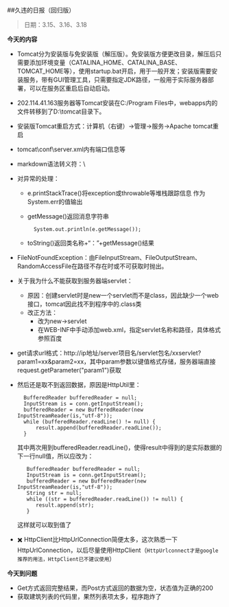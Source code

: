 ##久违的日报（回归版）
> 日期：3.15、3.16、3.18

**今天的内容**

* Tomcat分为安装版与免安装版（解压版）。免安装版方便更改目录，解压后只需要添加环境变量（CATALINA\_HOME、CATALINA\_BASE、TOMCAT\_HOME等），使用startup.bat开启，用于一般开发；安装版需要安装服务，带有GUI管理工具，只需要指定JDK路径，一般用于实际服务器部署，可以在服务区重启后自动启动。
* 202.114.41.163服务器等Tomcat安装在C:/Program Files中，webapps内的文件转移到了D:\tomcat目录下。
* 安装版Tomcat重启方式：计算机（右键）->管理->服务->Apache tomcat重启
* tomcat\conf\server.xml内有端口信息等
* markdown语法转义符：\
* 对异常的处理：
	* e.printStackTrace()将exception或throwable等堆栈跟踪信息 作为System.err的值输出
	* getMessage()返回消息字符串
	
			System.out.println(e.getMessage());
	* toString()返回类名称+“：”+getMessage()结果
* FileNotFoundException：由FileInputStream、FileOutputStream、RandomAccessFile在路径不存在时或不可获取时抛出。
* 关于我为什么不能获取到服务器端servlet：
	* 原因：创建servlet时是new一个servlet而不是class，因此缺少一个web接口，tomcat因此找不到程序中的.class类
	* 改正方法：
		* 改为new->servlet
		* 在WEB-INF中手动添加web.xml，指定servlet名称和路径，具体格式参照百度
* get请求url格式：http://ip地址/server项目名/servlet包名/xxservlet?param1=xx&param2=xx，其中param参数以键值格式存储，服务器端直接request.getParameter("param1")获取
* 然后还是取不到返回数据，原因是HttpUtil里：

		BufferedReader bufferedReader = null;
       	InputStream is = conn.getInputStream();
        bufferedReader = new BufferedReader(new InputStreamReader(is,"utf-8"));
        while (bufferedReader.readLine() != null) {
        	result.append(bufferedReader.readLine());
        }
	其中两次用到bufferedReader.readLine()，使得result中得到的是实际数据的下一行null值，所以应改为：
	
		 BufferedReader bufferedReader = null;
         InputStream is = conn.getInputStream();
         bufferedReader = new BufferedReader(new InputStreamReader(is,"utf-8"));
         String str = null;
         while ((str = bufferedReader.readLine()) != null) {
         	result.append(str);
         }
  这样就可以取到值了
* ✖️ HttpClient比HttpUrlConnection简便太多，这次熟悉一下HttpUrlConnection，以后尽量使用HttpClient（```HttpUrlconnect才是google推荐的用法，HttpClient已不建议使用```）

**今天到问题**

* Get方式返回完整结果，而Post方式返回的数据为空，状态值为正确的200
* 获取建筑列表的代码里，果然列表项太多，程序跑炸了